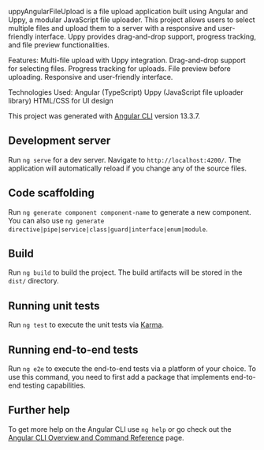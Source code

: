 uppyAngularFileUpload is a file upload application built using Angular and Uppy, a modular JavaScript file uploader. This project allows users to select multiple files and upload them to a server with a responsive and user-friendly interface. Uppy provides drag-and-drop support, progress tracking, and file preview functionalities.

Features:
Multi-file upload with Uppy integration.
Drag-and-drop support for selecting files.
Progress tracking for uploads.
File preview before uploading.
Responsive and user-friendly interface.

Technologies Used:
Angular (TypeScript)
Uppy (JavaScript file uploader library)
HTML/CSS for UI design

This project was generated with [Angular CLI](https://github.com/angular/angular-cli) version 13.3.7.

## Development server

Run `ng serve` for a dev server. Navigate to `http://localhost:4200/`. The application will automatically reload if you change any of the source files.

## Code scaffolding

Run `ng generate component component-name` to generate a new component. You can also use `ng generate directive|pipe|service|class|guard|interface|enum|module`.

## Build

Run `ng build` to build the project. The build artifacts will be stored in the `dist/` directory.

## Running unit tests

Run `ng test` to execute the unit tests via [Karma](https://karma-runner.github.io).

## Running end-to-end tests

Run `ng e2e` to execute the end-to-end tests via a platform of your choice. To use this command, you need to first add a package that implements end-to-end testing capabilities.

## Further help

To get more help on the Angular CLI use `ng help` or go check out the [Angular CLI Overview and Command Reference](https://angular.io/cli) page.
